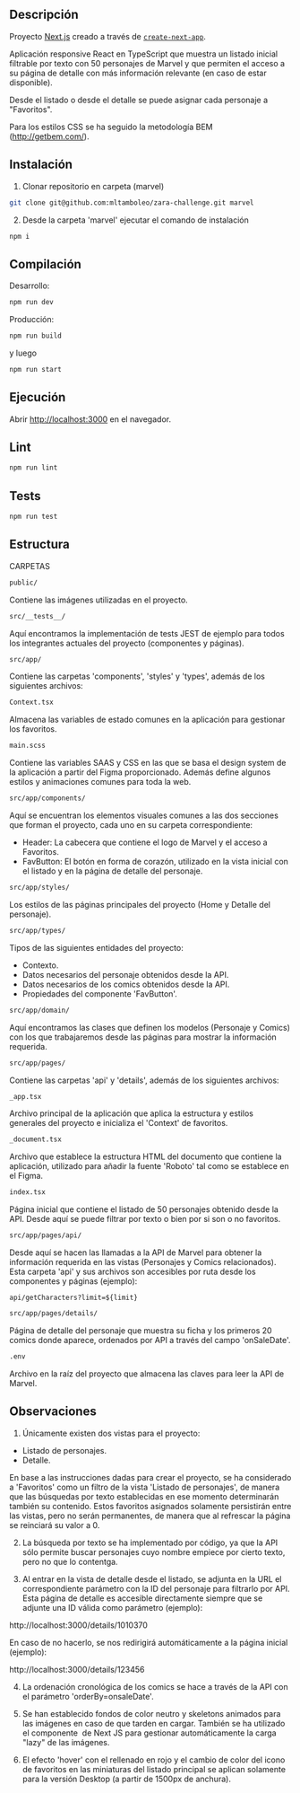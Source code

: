 ## Descripción

Proyecto [Next.js](https://nextjs.org/) creado a través de [`create-next-app`](https://github.com/vercel/next.js/tree/canary/packages/create-next-app).

Aplicación responsive React en TypeScript que muestra un listado inicial filtrable por texto con 50 personajes de Marvel y que permiten el acceso a su página de detalle con más información relevante (en caso de estar disponible).

Desde el listado o desde el detalle se puede asignar cada personaje a "Favoritos".

Para los estilos CSS se ha seguido la metodología BEM (http://getbem.com/).

## Instalación

1) Clonar repositorio en carpeta (marvel)
```bash
git clone git@github.com:mltamboleo/zara-challenge.git marvel
```

2) Desde la carpeta 'marvel' ejecutar el comando de instalación 
```bash
npm i
```

## Compilación

Desarrollo:

```bash
npm run dev
```

Producción:

```bash
npm run build
```

y luego

```bash
npm run start
```
## Ejecución

Abrir [http://localhost:3000](http://localhost:3000) en el navegador.

## Lint

```bash
npm run lint
```

## Tests

```bash
npm run test
```

## Estructura

CARPETAS

```bash
public/
```
Contiene las imágenes utilizadas en el proyecto.

```bash
src/__tests__/
```
Aquí encontramos la implementación de tests JEST de ejemplo para todos los integrantes actuales del proyecto (componentes y páginas).

```bash
src/app/
```
Contiene las carpetas 'components', 'styles' y 'types', además de los siguientes archivos:

```bash
Context.tsx
```
Almacena las variables de estado comunes en la aplicación para gestionar los favoritos.

```bash
main.scss
```
Contiene las variables SAAS y CSS en las que se basa el design system de la aplicación a partir del Figma proporcionado.
Además define algunos estilos y animaciones comunes para toda la web.

```bash
src/app/components/
```
Aquí se encuentran los elementos visuales comunes a las dos secciones que forman el proyecto, cada uno en su carpeta correspondiente:

- Header: La cabecera que contiene el logo de Marvel y el acceso a Favoritos.
- FavButton: El botón en forma de corazón, utilizado en la vista inicial con el listado y en la página de detalle del personaje.

```bash
src/app/styles/
```
Los estilos de las páginas principales del proyecto (Home y Detalle del personaje).

```bash
src/app/types/
```
Tipos de las siguientes entidades del proyecto:

- Contexto.
- Datos necesarios del personaje obtenidos desde la API.
- Datos necesarios de los comics obtenidos desde la API.
- Propiedades del componente 'FavButton'.

```bash
src/app/domain/
```
Aquí encontramos las clases que definen los modelos (Personaje y Comics) con los que trabajaremos desde las páginas para mostrar la información requerida.

```bash
src/app/pages/
```
Contiene las carpetas 'api' y 'details', además de los siguientes archivos:

```bash
_app.tsx
```
Archivo principal de la aplicación que aplica la estructura y estilos generales del proyecto e inicializa el 'Context' de favoritos.

```bash
_document.tsx
```
Archivo que establece la estructura HTML del documento que contiene la aplicación, utilizado para añadir la fuente 'Roboto' tal como se establece en el Figma.

```bash
index.tsx
```
Página inicial que contiene el listado de 50 personajes obtenido desde la API.
Desde aquí se puede filtrar por texto o bien por si son o no favoritos.

```bash
src/app/pages/api/
```
Desde aquí se hacen las llamadas a la API de Marvel para obtener la información requerida en las vistas (Personajes y Comics relacionados).
Esta carpeta 'api' y sus archivos son accesibles por ruta desde los componentes y páginas (ejemplo):

`api/getCharacters?limit=${limit}`

```bash
src/app/pages/details/
```
Página de detalle del personaje que muestra su ficha y los primeros 20 comics donde aparece, ordenados por API a través del campo 'onSaleDate'.

```bash
.env
```
Archivo en la raíz del proyecto que almacena las claves para leer la API de Marvel.

## Observaciones
1) Únicamente existen dos vistas para el proyecto:

- Listado de personajes.
- Detalle.

En base a las instrucciones dadas para crear el proyecto, se ha considerado a 'Favoritos' como un filtro de la vista 'Listado de personajes', de manera que las búsquedas por texto establecidas en ese momento determinarán también su contenido. Estos favoritos asignados solamente persistirán entre las vistas, pero no serán permanentes, de manera que al refrescar la página se reinciará su valor a 0.

2) La búsqueda por texto se ha implementado por código, ya que la API sólo permite buscar personajes cuyo nombre empiece por cierto texto, pero no que lo contentga.

3) Al entrar en la vista de detalle desde el listado, se adjunta en la URL el correspondiente parámetro con la ID del personaje para filtrarlo por API.
Esta página de detalle es accesible directamente siempre que se adjunte una ID válida como parámetro (ejemplo):

http://localhost:3000/details/1010370

En caso de no hacerlo, se nos redirigirá automáticamente a la página inicial (ejemplo):

http://localhost:3000/details/123456

4) La ordenación cronológica de los comics se hace a través de la API con el parámetro 'orderBy=onsaleDate'.

5) Se han establecido fondos de color neutro y skeletons animados para las imágenes en caso de que tarden en cargar. También se ha utilizado el componente <Image> de Next JS para gestionar automáticamente la carga "lazy" de las imágenes.

6) El efecto 'hover' con el rellenado en rojo y el cambio de color del icono de favoritos en las miniaturas del listado principal se aplican solamente para la versión Desktop (a partir de 1500px de anchura).
